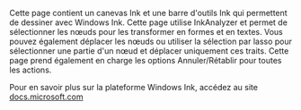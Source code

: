 ﻿Cette page contient un canevas Ink et une barre d'outils Ink qui permettent de dessiner avec Windows Ink.
Cette page utilise InkAnalyzer et permet de sélectionner les nœuds pour les transformer en formes et en textes. Vous pouvez également déplacer les nœuds ou utiliser la sélection par lasso pour sélectionner une partie d'un nœud et déplacer uniquement ces traits. Cette page prend également en charge les options Annuler/Rétablir pour toutes les actions.
 
Pour en savoir plus sur la plateforme Windows Ink, accédez au site [docs.microsoft.com](https://docs.microsoft.com//windows/uwp/design/input/pen-and-stylus-interactions)